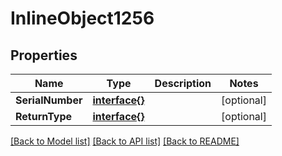 # InlineObject1256

## Properties

Name | Type | Description | Notes
------------ | ------------- | ------------- | -------------
**SerialNumber** | [**interface{}**](.md) |  | [optional] 
**ReturnType** | [**interface{}**](.md) |  | [optional] 

[[Back to Model list]](../README.md#documentation-for-models) [[Back to API list]](../README.md#documentation-for-api-endpoints) [[Back to README]](../README.md)


